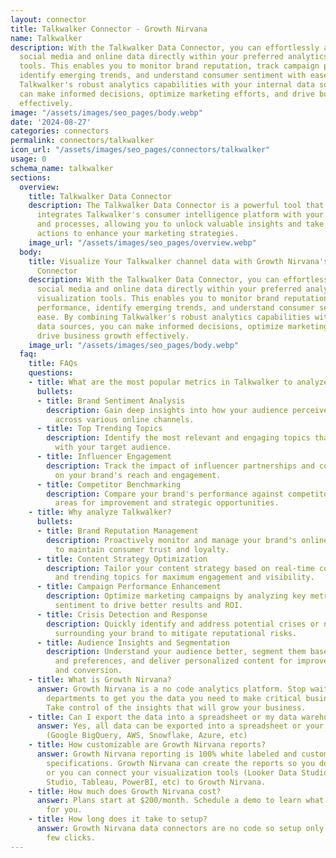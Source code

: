 ```yaml
---
layout: connector
title: Talkwalker Connector - Growth Nirvana
name: Talkwalker
description: With the Talkwalker Data Connector, you can effortlessly access real-time
  social media and online data directly within your preferred analytics or data visualization
  tools. This enables you to monitor brand reputation, track campaign performance,
  identify emerging trends, and understand consumer sentiment with ease. By combining
  Talkwalker's robust analytics capabilities with your internal data sources, you
  can make informed decisions, optimize marketing efforts, and drive business growth
  effectively.
image: "/assets/images/seo_pages/body.webp"
date: '2024-08-27'
categories: connectors
permalink: connectors/talkwalker
icon_url: "/assets/images/seo_pages/connectors/talkwalker"
usage: 0
schema_name: talkwalker
sections:
  overview:
    title: Talkwalker Data Connector
    description: The Talkwalker Data Connector is a powerful tool that seamlessly
      integrates Talkwalker's consumer intelligence platform with your existing systems
      and processes, allowing you to unlock valuable insights and take data-driven
      actions to enhance your marketing strategies.
    image_url: "/assets/images/seo_pages/overview.webp"
  body:
    title: Visualize Your Talkwalker channel data with Growth Nirvana's Talkwalker
      Connector
    description: With the Talkwalker Data Connector, you can effortlessly access real-time
      social media and online data directly within your preferred analytics or data
      visualization tools. This enables you to monitor brand reputation, track campaign
      performance, identify emerging trends, and understand consumer sentiment with
      ease. By combining Talkwalker's robust analytics capabilities with your internal
      data sources, you can make informed decisions, optimize marketing efforts, and
      drive business growth effectively.
    image_url: "/assets/images/seo_pages/body.webp"
  faq:
    title: FAQs
    questions:
    - title: What are the most popular metrics in Talkwalker to analyze?
      bullets:
      - title: Brand Sentiment Analysis
        description: Gain deep insights into how your audience perceives your brand
          across various online channels.
      - title: Top Trending Topics
        description: Identify the most relevant and engaging topics that are resonating
          with your target audience.
      - title: Influencer Engagement
        description: Track the impact of influencer partnerships and collaborations
          on your brand's reach and engagement.
      - title: Competitor Benchmarking
        description: Compare your brand's performance against competitors to identify
          areas for improvement and strategic opportunities.
    - title: Why analyze Talkwalker?
      bullets:
      - title: Brand Reputation Management
        description: Proactively monitor and manage your brand's online reputation
          to maintain consumer trust and loyalty.
      - title: Content Strategy Optimization
        description: Tailor your content strategy based on real-time consumer insights
          and trending topics for maximum engagement and visibility.
      - title: Campaign Performance Enhancement
        description: Optimize marketing campaigns by analyzing key metrics and consumer
          sentiment to drive better results and ROI.
      - title: Crisis Detection and Response
        description: Quickly identify and address potential crises or negative sentiment
          surrounding your brand to mitigate reputational risks.
      - title: Audience Insights and Segmentation
        description: Understand your audience better, segment them based on behavior
          and preferences, and deliver personalized content for improved engagement
          and conversion.
    - title: What is Growth Nirvana?
      answer: Growth Nirvana is a no code analytics platform. Stop waiting for other
        departments to get you the data you need to make critical business decisions.
        Take control of the insights that will grow your business.
    - title: Can I export the data into a spreadsheet or my data warehouse?
      answer: Yes, all data can be exported into a spreadsheet or your data warehouse
        (Google BigQuery, AWS, Snowflake, Azure, etc)
    - title: How customizable are Growth Nirvana reports?
      answer: Growth Nirvana reporting is 100% white labeled and customized to your
        specifications. Growth Nirvana can create the reports so you don’t have to
        or you can connect your visualization tools (Looker Data Studio/Google Data
        Studio, Tableau, PowerBI, etc) to Growth Nirvana.
    - title: How much does Growth Nirvana cost?
      answer: Plans start at $200/month. Schedule a demo to learn what plan is best
        for you.
    - title: How long does it take to setup?
      answer: Growth Nirvana data connectors are no code so setup only requires a
        few clicks.
---
```

